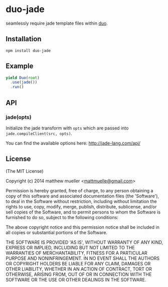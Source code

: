 
# duo-jade

  seamlessly require jade template files within [duo](https://github.com/duojs/duo).

## Installation

```
npm install duo-jade
```

## Example

```js
yield Duo(root)
  .use(jade())
  .run()
```

## API

### jade(opts)

Initialize the jade transform with `opts` which are passed into `jade.compileClient(src, opts)`.

You can find the available options here: http://jade-lang.com/api/

## License

(The MIT License)

Copyright (c) 2014 matthew mueller &lt;mattmuelle@gmail.com&gt;

Permission is hereby granted, free of charge, to any person obtaining
a copy of this software and associated documentation files (the
'Software'), to deal in the Software without restriction, including
without limitation the rights to use, copy, modify, merge, publish,
distribute, sublicense, and/or sell copies of the Software, and to
permit persons to whom the Software is furnished to do so, subject to
the following conditions:

The above copyright notice and this permission notice shall be
included in all copies or substantial portions of the Software.

THE SOFTWARE IS PROVIDED 'AS IS', WITHOUT WARRANTY OF ANY KIND,
EXPRESS OR IMPLIED, INCLUDING BUT NOT LIMITED TO THE WARRANTIES OF
MERCHANTABILITY, FITNESS FOR A PARTICULAR PURPOSE AND NONINFRINGEMENT.
IN NO EVENT SHALL THE AUTHORS OR COPYRIGHT HOLDERS BE LIABLE FOR ANY
CLAIM, DAMAGES OR OTHER LIABILITY, WHETHER IN AN ACTION OF CONTRACT,
TORT OR OTHERWISE, ARISING FROM, OUT OF OR IN CONNECTION WITH THE
SOFTWARE OR THE USE OR OTHER DEALINGS IN THE SOFTWARE.
